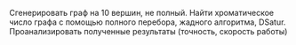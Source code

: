 Сгенерировать граф на 10 вершин, не полный. 
Найти хроматическое число графа с помощью полного перебора, жадного алгоритма, DSatur. 
Проанализировать полученные результаты (точность, скорость работы)
